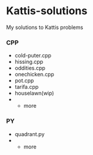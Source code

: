 # Kattis-solutions
My solutions to Kattis problems

### CPP
- cold-puter.cpp
- hissing.cpp
- oddities.cpp
- onechicken.cpp
- pot.cpp
- tarifa.cpp
- houselawn(wip)
- + more

### PY
- quadrant.py
- + more